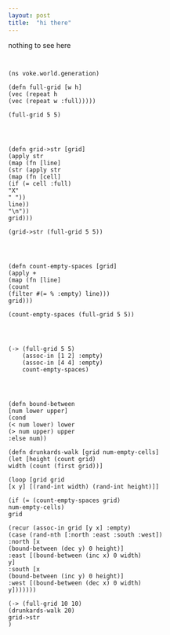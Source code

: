 ```yaml
---
layout: post
title:  "hi there"
---
```


nothing to see here

<pre><code class="language-klipse">

(ns voke.world.generation)

(defn full-grid [w h]
(vec (repeat h
(vec (repeat w :full)))))

(full-grid 5 5)

</code></pre>

<pre><code class="language-klipse">

(defn grid->str [grid]
(apply str
(map (fn [line]
(str (apply str
(map (fn [cell]
(if (= cell :full)
"X"
" "))
line))
"\n"))
grid)))

(grid->str (full-grid 5 5))

</code></pre>

<pre><code class="language-klipse">

(defn count-empty-spaces [grid]
(apply +
(map (fn [line]
(count
(filter #(= % :empty) line)))
grid)))

(count-empty-spaces (full-grid 5 5))

</code></pre>

<pre><code class="language-klipse">

(-> (full-grid 5 5)
    (assoc-in [1 2] :empty)
	(assoc-in [4 4] :empty)
	count-empty-spaces)

</code></pre>

<pre><code class="language-klipse">

(defn bound-between
[num lower upper]
(cond
(< num lower) lower
(> num upper) upper
:else num))

(defn drunkards-walk [grid num-empty-cells]
(let [height (count grid)
width (count (first grid))]

(loop [grid grid
[x y] [(rand-int width) (rand-int height)]]

(if (= (count-empty-spaces grid)
num-empty-cells)
grid

(recur (assoc-in grid [y x] :empty)
(case (rand-nth [:north :east :south :west])
:north [x
(bound-between (dec y) 0 height)]
:east [(bound-between (inc x) 0 width)
y]
:south [x
(bound-between (inc y) 0 height)]
:west [(bound-between (dec x) 0 width)
y]))))))

(-> (full-grid 10 10)
(drunkards-walk 20)
grid->str
)
</code>
</pre>
